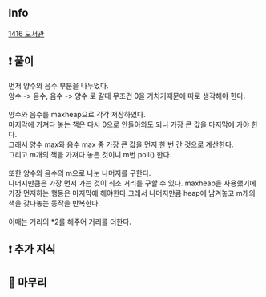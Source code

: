 ## Info

<a href="https://www.acmicpc.net/problem/1461" rel="nofollow">1416 도서관</a>

## ❗ 풀이

먼저 양수와 음수 부분을 나누었다.<br/>
양수 -> 음수, 음수 -> 양수 로 갈때 무조건 0을 거치기때문에 따로 생각해야 한다.<br/>
</br>
양수와 음수를 maxheap으로 각각 저장하였다.<br/>
마지막에 가져다 놓는 책은 다시 0으로 안돌아와도 되니 가장 큰 값을 마지막에 가야 한다.<br/>
그래서 양수 max와 음수 max 중 가장 큰 값을 먼저 한 번 간 것으로 계산한다.<br/>
그리고 m개의 책을 가져다 놓은 것이니 m번 poll() 한다.<br/>
</br>
또한 양수와 음수의 m으로 나눈 나머지를 구한다.<br/>
나머지만큼은 가장 먼저 가는 것이 최소 거리를 구할 수 있다. maxheap을 사용했기에 
가장 먼저하는 행동은 마지막에 해야한다.그래서 나머지만큼 heap에 남겨놓고 m개의 책을 갖다놓는 동작을 반복한다.<br/>
</br>
이때는 거리의 *2를 해주어 거리를 더한다.</br>

## ❗ 추가 지식


## 🙂 마무리

